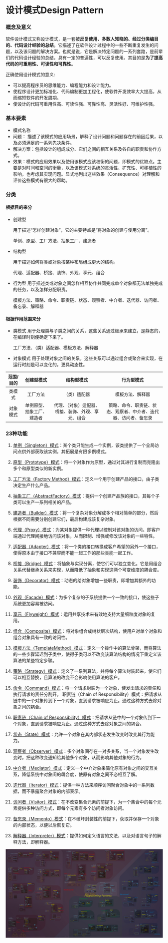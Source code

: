 # 设计模式Design Pattern

### 概念及意义

软件设计模式又称设计模式，是一套被**反复使用、多数人知晓的、经过分类编目的、代码设计经验的总结**。它描述了在软件设计过程中的一些不断重复发生的问题，以及该问题的解决方案。也就是说，它是解决特定问题的一系列套路，是前辈们的代码设计经验的总结，具有一定的普遍性，可以反复使用。其目的是**为了提高代码的可重用性、可读性和可靠性**。

正确使用设计模式的意义:

- 可以提高程序员的思维能力、编程能力和设计能力。
- 使程序设计更加标准化、代码编制更加工程化，使软件开发效率大大提高，从而缩短软件的开发周期。
- 使设计的代码可重用性高、可读性强、可靠性高、灵活性好、可维护性强。
  
### 基本要素

- 模式名称
- 问题： 描述了该模式的应用场景，解释了设计问题和问题存在的前因后果，以及必须满足的一系列先决条件。
- 解决方案：包括设计的组成成分、它们之间的相互关系及各自的职责和协作方式。
- 效果：模式的应用效果以及使用该模式应该权衡的问题，即模式的优缺点。主要是对时间和空间的衡量，以及该模式对系统的灵活性、扩充性、可移植性的影响，也考虑其实现问题。显式地列出这些效果（Consequence）对理解和评价这些模式有很大的帮助。

### 分类

#### 根据目的来分

- 创建型
  
    用于描述“怎样创建对象”，它的主要特点是“将对象的创建与使用分离”。

    单例、原型、工厂方法、抽象工厂、建造者

- 结构型
    
    用于描述如何将类或对象按某种布局组成更大的结构。

    代理、适配器、桥接、装饰、外观、享元、组合

- 行为型
    用于描述类或对象之间怎样相互协作共同完成单个对象都无法单独完成的任务，以及怎样分配职责。

    模板方法、策略、命令、职责链、状态、观察者、中介者、迭代器、访问者、备忘录、解释器

#### 根据作用范围来分

- 类模式
    用于处理类与子类之间的关系，这些关系通过继承来建立，是静态的，在编译时刻便确定下来了。

    工厂方法、（类）适配器、模板方法、解释器
    
- 对象模式
    用于处理对象之间的关系，这些关系可以通过组合或聚合来实现，在运行时刻是可以变化的，更具动态性。



|范围/目的|创建型模式|结构型模式|行为型模式|
|:---:|:---:|:---:|:---:|
|类模式|工厂方法|（类）适配器|模板方法、解释器|
|对象模式|单例原型、抽象工厂、建造者|代理、（对象）适配器、桥接、装饰、外观、享元、组合|策略、命令、职责链、状态、观察者、中介者、迭代器、访问者、备忘录|


### 23种功能

1. [单例（Singleton）模式](singleton.md)：某个类只能生成一个实例，该类提供了一个全局访问点供外部获取该实例，其拓展是有限多例模式。

2. [原型（Prototype）模式](prototype.md)：将一个对象作为原型，通过对其进行复制而克隆出多个和原型类似的新实例。

3. [工厂方法（Factory Method）模式](factory-method.md)：定义一个用于创建产品的接口，由子类决定生产什么产品。

4. [抽象工厂（AbstractFactory）模式](abstract-factory.md)：提供一个创建产品族的接口，其每个子类可以生产一系列相关的产品。
   
5. [建造者（Builder）模式](builder.md)：将一个复杂对象分解成多个相对简单的部分，然后根据不同需要分别创建它们，最后构建成该复杂对象。

6. [代理（Proxy）模式](proxy.md)：为某对象提供一种代理以控制对该对象的访问。即客户端通过代理间接地访问该对象，从而限制、增强或修改该对象的一些特性。

7. [适配器（Adapter）模式](adapter.md)：将一个类的接口转换成客户希望的另外一个接口，使得原本由于接口不兼容而不能一起工作的那些类能一起工作。

8. [桥接（Bridge）模式](bridge.md)：将抽象与实现分离，使它们可以独立变化。它是用组合关系代替继承关系来实现，从而降低了抽象和实现这两个可变维度的耦合度。

9. [装饰（Decorator）模式](decorator.md)：动态的给对象增加一些职责，即增加其额外的功能。

10. [外观（Facade）模式](facade.md)：为多个复杂的子系统提供一个一致的接口，使这些子系统更加容易被访问。

11. [享元（Flyweight）模式](flyweight.md)：运用共享技术来有效地支持大量细粒度对象的复用。

12. [组合（Composite）模式](composite.md)：将对象组合成树状层次结构，使用户对单个对象和组合对象具有一致的访问性。

13. [模板方法（TemplateMethod）模式](template-method.md)：定义一个操作中的算法骨架，而将算法的一些步骤延迟到子类中，使得子类可以不改变该算法结构的情况下重定义该算法的某些特定步骤。

14. [策略（Strategy）模式](strategy.md)：定义了一系列算法，并将每个算法封装起来，使它们可以相互替换，且算法的改变不会影响使用算法的客户。

15. [命令（Command）模式](command.md)：将一个请求封装为一个对象，使发出请求的责任和执行请求的责任分割开。
职责链（Chain of Responsibility）模式：把请求从链中的一个对象传到下一个对象，直到请求被响应为止。通过这种方式去除对象之间的耦合。

16. [职责链（Chain of Responsibility）模式](chain-of-responsibility.md)：把请求从链中的一个对象传到下一个对象，直到请求被响应为止。通过这种方式去除对象之间的耦合。
    
17. [状态（State）模式](state.md)：允许一个对象在其内部状态发生改变时改变其行为能力。
    
18. [观察者（Observer）模式](observer.md)：多个对象间存在一对多关系，当一个对象发生改变时，把这种改变通知给其他多个对象，从而影响其他对象的行为。

19. [中介者（Mediator）模式](mediator.md)：定义一个中介对象来简化原有对象之间的交互关系，降低系统中对象间的耦合度，使原有对象之间不必相互了解。

20. [迭代器（Iterator）模式](iterator.md)：提供一种方法来顺序访问聚合对象中的一系列数据，而不暴露聚合对象的内部表示。

21. [访问者（Visitor）模式](visitor.md)：在不改变集合元素的前提下，为一个集合中的每个元素提供多种访问方式，即每个元素有多个访问者对象访问。

22. [备忘录（Memento）模式](memento.md)：在不破坏封装性的前提下，获取并保存一个对象的内部状态，以便以后恢复它。

23. [解释器（Interpreter）模式](interpreter.md)：提供如何定义语言的文法，以及对语言句子的解释方法，即解释器。

![DesignPattern](img/ProgrammingPatterns.jpg)